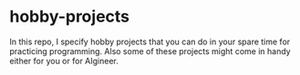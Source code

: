# hobby-projects

In this repo, I specify hobby projects that you can do in your spare time for practicing programming. Also some of these projects might come in handy either for you or for AIgineer. 
